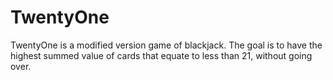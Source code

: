 # TwentyOne

TwentyOne is a modified version game of blackjack. The goal is to have the highest summed value of cards that equate to less than 21, without going over. 
